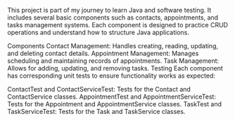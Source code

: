 This project is part of my journey to learn Java and software testing. It includes several basic components such as contacts, appointments, and tasks management systems. Each component is designed to practice CRUD operations and understand how to structure Java applications.

Components
Contact Management: Handles creating, reading, updating, and deleting contact details.
Appointment Management: Manages scheduling and maintaining records of appointments.
Task Management: Allows for adding, updating, and removing tasks.
Testing
Each component has corresponding unit tests to ensure functionality works as expected:

ContactTest and ContactServiceTest: Tests for the Contact and ContactService classes.
AppointmentTest and AppointmentServiceTest: Tests for the Appointment and AppointmentService classes.
TaskTest and TaskServiceTest: Tests for the Task and TaskService classes.